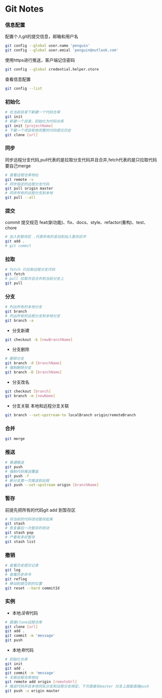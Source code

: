 # Git Notes

### 信息配置

配置个人git的提交信息，邮箱和用户名
```bash
git config --global user.name 'penguin'
git config --global user.emial 'penguin@outlook.com'
```

使用https进行推送，客户端记住密码
```bash
git config --global credential.helper.store
```

查看信息配置
```bash
git config --list
```

### 初始化

```bash
# 在当前目录下新建一个代码仓库
git init
# 新建一个目录，初始化为代码仓库
git init [projectName]
# 下载一个项目和他完整的代码提交历史
git clone [url]
```

### 同步

同步远程分支代码,pull代表的是拉取分支代码并且合并,fetch代表的是只拉取代码要自己merge
```bash
# 查看远程仓库地址
git remote -v
# 同步指定的远程分支代码
git pull origin master
# 同步所有的远程分支到本地
git pull --all
```

### 提交
commit 提交规范 feat(新功能)、fix、docs、style、refactor(重构)、test、chore
```bash
# 加入到暂存区 .代表所有的变动到加入暂存区中
git add .
# git commit 
```

### 拉取

```bash
# fetch 只拉取远程分支代码
git fetch
# pull 拉取并且合并到当前分支上
git pull
```

### 分支

```bash
# 列出所有的本地分支
git branch
# 列出所有的远程分支和本地分支
git branch -a
```

- 分支新建
```bash
git checkout -b [newBranchName]
```

- 分支删除
```bash
# 删除分支
git branch -d [branchName]
# 强制删除分支
git branch -D [branchName]
```

- 分支改名
```bash
git checkout [branch]
git branch -m [newName]
```

- 分支关联
本地和远程分支关联
```bash
git branch --set-upstream-to localBranch origin/remoteBranch 
```

### 合并

```bash
git merge
```

### 推送

```bash
# 普通推送
git push
# 强制代码推送覆盖
git push -f
# 新分支第一次推送到远程
git push --set-upstream origin [branchName]
```

### 暂存

前提先把所有的代码git add 到暂存区
```bash
# 将当前的代码改动暂存起来
git stash
# 恢复最后一次暂存的改动
git stash pop
# 产看有多好暂存
git stash list
```

### 撤销

```bash
# 查看历史提交记录
git log
# 查看历史命令
git reflog
# 移动到提交到的位置
git reset --hard commitId
```

### 实例

- 本地*没有*代码
```bash
# 直接clone远程仓库
git clone [url]
git add .
git commit -m 'message'
git push
```

- 本地*有*代码
```bash
# 初始化仓库
git init 
git add .
git commit -m 'message'
# 关联远程仓库地址
git remote add origin [remoteUrl]
# 推送代码并且本地同名分支和远程分支绑定，下次直接在master 分支上就能直接push
git push -u origin master
```
